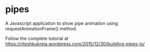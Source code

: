 # pipes
A Javascript application to show pipe animation using requestAnimationFrame() method.

Follow the complete tutorial at https://riteshkukreja.wordpress.com/2015/12/30/building-pipes-js/

